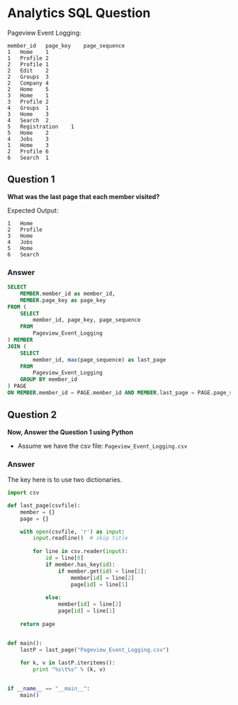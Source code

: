 # Analytics SQL Question

Pageview Event Logging:

```
member_id   page_key    page_sequence
1   Home    1
1   Profile 2
2   Profile 1
2   Edit    2
2   Groups  3
2   Company 4
2   Home    5
3   Home    1
3   Profile 2
4   Groups  1
3   Home    3
4   Search  2
5   Registration    1
5   Home    2
4   Jobs    3
1   Home    3
2   Profile 6
6   Search  1
```

## Question 1

**What was the last page that each member visited?**


Expected Output:

```
1   Home
2   Profile
3   Home
4   Jobs
5   Home
6   Search
```

### Answer

```sql
SELECT
    MEMBER.member_id as member_id,
    MEMBER.page_key as page_key 
FROM (
    SELECT
        member_id, page_key, page_sequence
    FROM
        Pageview_Event_Logging
) MEMBER
JOIN (
    SELECT
        member_id, max(page_sequence) as last_page
    FROM
        Pageview_Event_Logging
    GROUP BY member_id
) PAGE
ON MEMBER.member_id = PAGE.member_id AND MEMBER.last_page = PAGE.page_sequence
```


## Question 2

**Now, Answer the Question 1 using Python**

* Assume we have the csv file: `Pageview_Event_Logging.csv`


### Answer

The key here is to use two dictionaries.

```python
import csv

def last_page(csvfile):
    member = {}
    page = {}

    with open(csvfile, 'r') as input:
        input.readline()  # skip title
        
        for line in csv.reader(input):
            id = line[0]
            if member.has_key(id):
                if member.get(id) < line[2]:
                    member[id] = line[2]
                    page[id] = line[1]
            
            else:
                member[id] = line[2]
                page[id] = line[1]
    
    return page


def main():
    lastP = last_page("Pageview_Event_Logging.csv")
    
    for k, v in lastP.iteritems():
        print "%s\t%s" % (k, v)


if __name__ == "__main__":
    main()
```

